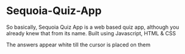 # Sequoia-Quiz-App

So basically, Sequoia Quiz App is a web based quiz app, although you already knew that from its name.
Built using Javascript, HTML & CSS

The answers appear white till the cursor is placed on them
